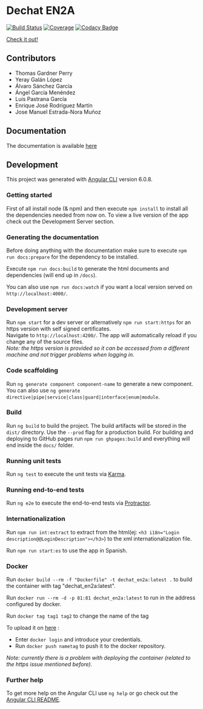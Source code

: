 # Dechat EN2A

[![Build Status](https://travis-ci.org/Arquisoft/dechat_en2a.svg?branch=master)](https://travis-ci.org/Arquisoft/dechat_en2a)
[![Coverage](https://coveralls.io/repos/github/Arquisoft/dechat_en2a/badge.svg)](https://coveralls.io/github/Arquisoft/dechat_en2a)
[![Codacy Badge](https://api.codacy.com/project/badge/Grade/03c3085c32754718868dadea59607494)](https://www.codacy.com/app/josecurioso/dechat_en2a?utm_source=github.com&amp;utm_medium=referral&amp;utm_content=Arquisoft/dechat_en2a&amp;utm_campaign=Badge_Grade)

[Check it out!](https://arquisoft.github.io/dechat_en2a)

## Contributors

*   Thomas Gardner Perry
*   Yeray Galán López
*   Álvaro Sánchez García
*   Ángel García Menéndez
*   Luis Pastrana García
*   Enrique José Rodríguez Martín
*   Jose Manuel Estrada-Nora Muñoz

## Documentation

The documentation is available [here](https://arquisoft.github.io/dechat_en2a/docs) 

## Development

This project was generated with [Angular CLI](https://github.com/angular/angular-cli) version 6.0.8.

### Getting started

First of all install node (& npm) and then execute `npm install` to install all the dependencies needed from now on. To view a live version of the app check out the Development Server section.

### Generating the documentation

Before doing anything with the documentation make sure to execute `npm run docs:prepare` for the dependency to be installed.

Execute `npm run docs:build` to generate the html documents and dependencies (will end up in `/docs`).

You can also use `npm run docs:watch` if you want a local version served on `http://localhost:4000/`.

### Development server

Run `npm start` for a dev server or alternatively `npm run start:https` for an https version with self signed certificates. <br>
Navigate to `http://localhost:4200/`. The app will automatically reload if you change any of the source files. <br>
*Note: the https version is provided so it can be accessed from a different machine and not trigger problems when logging in.*

### Code scaffolding

Run `ng generate component component-name` to generate a new component. You can also use `ng generate directive|pipe|service|class|guard|interface|enum|module`.

### Build

Run `ng build` to build the project. The build artifacts will be stored in the `dist/` directory. Use the `--prod` flag for a production build.
For building and deploying to GitHub pages run `npm run ghpages:build` and everything will end inside the `docs/` folder.

### Running unit tests

Run `ng test` to execute the unit tests via [Karma](https://karma-runner.github.io).

### Running end-to-end tests

Run `ng e2e` to execute the end-to-end tests via [Protractor](http://www.protractortest.org/).

### Internationalization

Run `npm run int:extract` to extract from the html(ej: `<h3 i18n="Login description@@LoginDescription"></h3>`) to the xml internationalization file. 

Run `npm run start:es` to use the app in Spanish.

### Docker 

Run `docker build --rm -f "Dockerfile" -t dechat_en2a:latest .` to build the container with tag "dechat_en2a:latest".

Run `docker run --rm -d -p 81:81 dechat_en2a:latest` to run in the address configured by docker.

Run `docker tag tag1 tag2` to change the name of the tag

To upload it on [here](https://hub.docker.com/) :

  * Enter `docker login` and introduce your credentials.
  * Run `docker push nametag` to push it to the docker repository.

*Note: currently there is a problem with deploying the container (related to the https issue mentioned before).*

### Further help

To get more help on the Angular CLI use `ng help` or go check out the [Angular CLI README](https://github.com/angular/angular-cli/blob/master/README.md).
